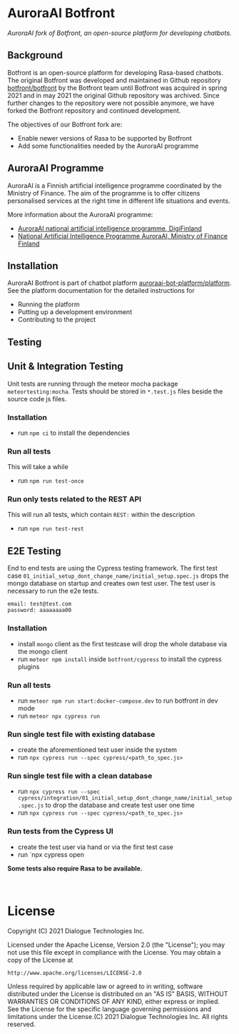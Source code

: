 # AuroraAI Botfront

*AuroraAI fork of Botfront, an open-source platform for developing
chatbots.*

## Background

Botfront is an open-source platform for developing Rasa-based
chatbots. The original Botfront was developed and maintained in Github
repository [botfront/botfront](https://github.com/botfront/botfront)
by the Botfront team until Botfront was acquired in spring 2021 and in
may 2021 the original Github repository was archived. Since further
changes to the repository were not possible anymore, we have forked
the Botfront repository and continued development.

The objectives of our Botfront fork are:
* Enable newer versions of Rasa to be supported by Botfront
* Add some functionalities needed by the AuroraAI programme

## AuroraAI Programme

AuroraAI is a Finnish artificial intelligence programme coordinated by
the Ministry of Finance. The aim of the programme is to offer citizens
personalised services at the right time in different life situations
and events.

More information about the AuroraAI programme:
* [AuroraAI national artificial intelligence programme, DigiFinland](https://digifinland.fi/en/our-operations/aurora-ai-national-artificial-intelligence-programme/)
* [National Artificial Intelligence Programme AuroraAI, Ministry of Finance Finland](https://vm.fi/en/national-artificial-intelligence-programme-auroraai)

## Installation

AuroraAI Botfront is part of chatbot platform
[auroraai-bot-platform/platform](https://github.com/auroraai-bot-platform/platform). See
the platform documentation for the detailed instructions for
* Running the platform
* Putting up a development environment
* Contributing to the project

## Testing

## Unit & Integration Testing
Unit tests are running through the meteor mocha package `meteortesting:mocha`.
Tests should be stored in `*.test.js` files beside the source code js files.

### Installation
* run `npm ci` to install the dependencies

### Run all tests
This will take a while
* run `npm run test-once`

### Run only tests related to the REST API
This will run all tests, which contain `REST:` within the description
* run `npm run test-rest`

## E2E Testing
End to end tests are using the Cypress testing framework.
The first test case `01_initial_setup_dont_change_name/initial_setup.spec.js` drops the mongo database on startup and creates own test user.
The test user is necessary to run the e2e tests.

```shell
email: test@test.com
password: aaaaaaaa00
```

### Installation
* install `mongo` client as the first testcase will drop the whole database via the mongo client
* run `meteor npm install` inside `botfront/cypress` to install the cypress plugins

### Run all tests
* run `meteor npm run start:docker-compose.dev` to run botfront in dev mode
* run `meteor npx cypress run`

### Run single test file with existing database
* create the aforementioned test user inside the system
* run `npx cypress run --spec cypress/<path_to_spec.js>`

### Run single test file with a clean database
* run `npx cypress run --spec cypress/integration/01_initial_setup_dont_change_name/initial_setup.spec.js` to drop the database and create test user one time
* run `npx cypress run --spec cypress/<path_to_spec.js>`

### Run tests from the Cypress UI
* create the test user via hand or via the first test case
* run `npx cypress open

**Some tests also require Rasa to be available.**

<br/>

# License

Copyright (C) 2021 Dialogue Technologies Inc.

Licensed under the Apache License, Version 2.0 (the "License");
you may not use this file except in compliance with the License.
You may obtain a copy of the License at

    http://www.apache.org/licenses/LICENSE-2.0

Unless required by applicable law or agreed to in writing, software
distributed under the License is distributed on an "AS IS" BASIS,
WITHOUT WARRANTIES OR CONDITIONS OF ANY KIND, either express or implied.
See the License for the specific language governing permissions and
limitations under the License.(C) 2021 Dialogue Technologies Inc. All rights reserved.
